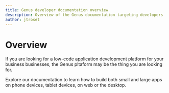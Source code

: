 ```yaml
---
title: Genus developer documentation overview
description: Overview of the Genus documentation targeting developers
author: jtroset
---
```

# Overview

If you are looking for a low-code application development platform for your business businesses, the Genus pltaform may be the thing you are looking for.

Explore our documentation to learn how to build both small and large apps on phone devices, tablet devices, on web or the desktop.
